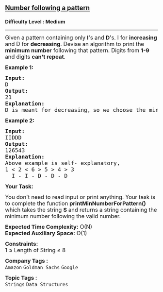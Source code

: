 <h2><a href="https://www.geeksforgeeks.org/problems/number-following-a-pattern3126/1">Number following a pattern</a></h2><h3>Difficulty Level : Medium</h3><hr><div class="problems_problem_content__Xm_eO"><p><span style="font-size: 18px;">Given a pattern containing only <strong>I</strong>'s and <strong>D</strong>'s. I for <strong>increasing</strong> and D for <strong>decreasing</strong>. Devise an algorithm to print the <strong>minimum number</strong> following that pattern. Digits from <strong>1-9</strong> and digits <strong>can't repeat</strong>.</span></p>
<p><strong><span style="font-size: 18px;">Example 1:</span></strong></p>
<pre style="position: relative;"><strong><span style="font-size: 18px;">Input:</span></strong>
<span style="font-size: 18px;">D</span>
<strong><span style="font-size: 18px;">Output:</span></strong>
<span style="font-size: 18px;">21</span>
<strong><span style="font-size: 18px;">Explanation:</span></strong>
<span style="font-size: 18px;">D is meant for decreasing,</span> <span style="font-size: 18px;">so we choose the minimum number</span> <span style="font-size: 18px;">among all possible numbers like 21,31,54,87,etc.</span><div class="open_grepper_editor" title="Edit &amp; Save To Grepper"></div></pre>
<p><strong><span style="font-size: 18px;">Example 2:</span></strong></p>
<pre style="position: relative;"><strong><span style="font-size: 18px;">Input:</span></strong>
<span style="font-size: 18px;">IIDDD</span>
<strong><span style="font-size: 18px;">Output:</span></strong>
<span style="font-size: 18px;">126543</span>
<strong><span style="font-size: 18px;">Explanation:</span></strong>
<span style="font-size: 18px;">Above example is self- explanatory,</span>
<span style="font-size: 18px;">1 &lt; 2 &lt; 6 &gt; 5 &gt; 4 &gt; 3</span>
<span style="font-size: 18px;">  I - I - D - D - D</span><div class="open_grepper_editor" title="Edit &amp; Save To Grepper"></div></pre>
<p><strong><span style="font-size: 18px;">Your Task:</span></strong></p>
<p><span style="font-size: 18px;">You don't need to read input or print anything. Your task is to complete the function <strong>printMinNumberForPattern()</strong> which takes the string <strong>S</strong> and returns a string containing the minimum number following the valid number.</span></p>
<p><span style="font-size: 18px;"><strong>Expected Time Complexity:</strong> O(N)<br><strong>Expected Auxiliary Space:</strong> O(1)</span></p>
<p><span style="font-size: 18px;"><strong>Constraints:</strong><br>1 ≤ Length of String ≤ 8</span></p></div><p><span style=font-size:18px><strong>Company Tags : </strong><br><code>Amazon</code>&nbsp;<code>Goldman Sachs</code>&nbsp;<code>Google</code>&nbsp;<br><p><span style=font-size:18px><strong>Topic Tags : </strong><br><code>Strings</code>&nbsp;<code>Data Structures</code>&nbsp;